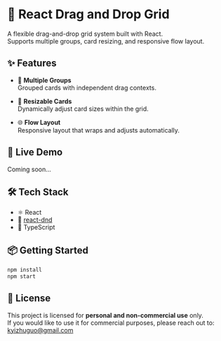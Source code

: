# 🧱 React Drag and Drop Grid

A flexible drag-and-drop grid system built with React.  
Supports multiple groups, card resizing, and responsive flow layout.

## ✨ Features

- 🧩 **Multiple Groups**  
  Grouped cards with independent drag contexts.

- 🔲 **Resizable Cards**  
  Dynamically adjust card sizes within the grid.

- 🌐 **Flow Layout**  
  Responsive layout that wraps and adjusts automatically.

## 🚀 Live Demo  
Coming soon...

## 🛠️ Tech Stack
- ⚛️ React
- 🧠 [react-dnd](https://react-dnd.github.io/react-dnd/about)
- 🧰 TypeScript

## 📦 Getting Started

```bash
npm install
npm start
```

## 📄 License
This project is licensed for **personal and non-commercial use** only.  
If you would like to use it for commercial purposes, please reach out to: kyizhuguo@gmail.com